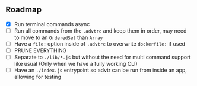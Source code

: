 ## Roadmap

- [X] Run terminal commands async
- [ ] Run all commands from the `.advtrc` and keep them in order, may need to move to an `OrderedSet` than `Array`
- [ ]  Have a `file:` option inside of `.advtrc` to overwrite `dockerfile:` if used
- [ ]  PRUNE EVERYTHING
- [ ]  Separate to `./lib/*.js` but without the need for multi command support like usual (Only when we have a fully working CLI)
- [ ]  Have an `./index.js` entrypoint so advtr can be run from inside an app, allowing for testing

